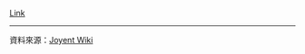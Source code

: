 [Link](http://p.castfire.com/NTYYi/video/511975/511975-2011-02-14-160415.sd.m4v)




----
資料來源：[Joyent Wiki](http://wiki.joyent.com/display/www/Documentation+Home)
